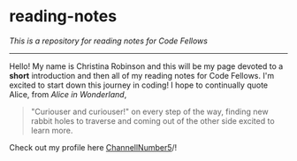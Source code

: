 # reading-notes

*This is a repository for reading notes for Code Fellows*

***

Hello! My name is Christina Robinson and this will be my page devoted to a **short** introduction and then all of my reading notes for Code Fellows. I'm excited to start down this journey in coding! I hope to continually quote Alice, from *Alice in Wonderland*,  
> "Curiouser and curiouser!"
on every step of the way, finding new rabbit holes to traverse and coming out of the other side excited to learn more.

Check out my profile here [ChannellNumber5](https://github.com/ChannellNumber5 "A wonderful profile, if I do say so myself")/!
